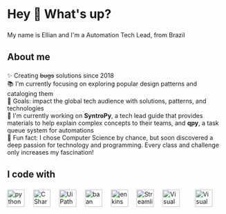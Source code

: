<h1 align="left">Hey 👋 What's up?</h1>

###

<p align="left">My name is Ellian and I'm a Automation Tech Lead, from Brazil</p>

###

<h2 align="left">About me</h2>

###

<p align="left">✨ Creating <s>bugs</s> solutions since 2018<br>
📚 I'm currently focusing on exploring popular design patterns and cataloging them<br>
🎯 Goals: impact the global tech audience with solutions, patterns, and technologies<br>
🔭 I'm currently working on <b>SyntroPy</b>, a tech lead guide that provides materials to help explain complex concepts to their teams, and <b>qpy</b>, a task queue system for automations<br>
🎲 Fun fact: I chose Computer Science by chance, but soon discovered a deep passion for technology and programming. Every class and challenge only increases my fascination!<p>

###

<h2 align="left">I code with</h2>

###

<div align="left">
  <img src="https://cdn.worldvectorlogo.com/logos/python-5.svg" height="40" alt="python logo"  />
  <img width="12" />
  <img src="https://cdn.worldvectorlogo.com/logos/c--4.svg" height="40" alt="C Sharp logo"  />
  <img width="12" />
  <img src="https://cdn.worldvectorlogo.com/logos/uipath-2.svg" height="40" alt="UiPath logo"  />
  <img width="12" />
  <img src="https://cdn.worldvectorlogo.com/logos/baan.svg" height="40" alt="baan logo"  />
  <img width="12" />
  <img src="https://cdn.worldvectorlogo.com/logos/jenkins-1.svg" height="40" alt="jenkins logo" />
  <img width="12" />
  <img src="https://docs.streamlit.io/logo.svg" height="40" alt="Streamlit logo" />
  <img width="12" />
   <img src="https://cdn.worldvectorlogo.com/logos/visual-studio-code-1.svg " height="40" alt="Visual Studio Code" />
  <img width="12" />
  <img width="12" />
   <img src="https://cdn.worldvectorlogo.com/logos/visual-basic.svg" height="40" alt="Visual Studio Code" />
  <img width="12" />
</div>

###
